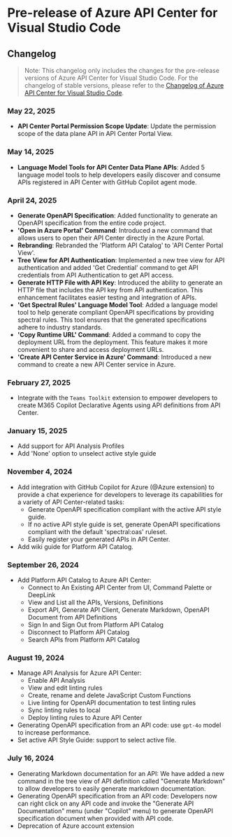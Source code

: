 # Pre-release of Azure API Center for Visual Studio Code
## Changelog

> Note: This changelog only includes the changes for the pre-release versions of Azure API Center for Visual Studio Code. For the changelog of stable versions, please refer to the [Changelog of Azure API Center for Visual Studio Code](https://github.com/microsoft/vscode-azureapicenter/blob/main/CHANGELOG.md).

### May 22, 2025
* **API Center Portal Permission Scope Update**: Update the permission scope of the data plane API in API Center Portal View.

### May 14, 2025
* **Language Model Tools for API Center Data Plane APIs**: Added 5 language model tools to help developers easily discover and consume APIs registered in API Center with GitHub Copilot agent mode.

### April 24, 2025
* **Generate OpenAPI Specification**: Added functionality to generate an OpenAPI specification from the entire code project.
* **'Open in Azure Portal' Command**: Introduced a new command that allows users to open their API Center directly in the Azure Portal.
* **Rebranding**: Rebranded the 'Platform API Catalog' to 'API Center Portal View'.
* **Tree View for API Authentication**: Implemented a new tree view for API authentication and added 'Get Credential' command to get API credentials from API Authentication to get API access.
* **Generate HTTP File with API Key**: Introduced the ability to generate an HTTP file that includes the API key from API authentication. This enhancement facilitates easier testing and integration of APIs.
* **'Get Spectral Rules' Language Model Tool**: Added a language model tool to help generate compliant OpenAPI specifications by providing spectral rules. This tool ensures that the generated specifications adhere to industry standards.
* **'Copy Runtime URL' Command**: Added a command to copy the deployment URL from the deployment. This feature makes it more convenient to share and access deployment URLs.
* **'Create API Center Service in Azure' Command**: Introduced a new command to create a new API Center service in Azure.

### February 27, 2025
* Integrate with the `Teams Toolkit` extension to empower developers to create M365 Copilot Declarative Agents using API definitions from API Center.

### January 15, 2025
* Add support for API Analysis Profiles
* Add 'None' option to unselect active style guide

### November 4, 2024
* Add integration with GitHub Copilot for Azure (@Azure extension) to provide a chat experience for developers to leverage its capabilities for a variety of API Center-related tasks:
    * Generate OpenAPI specification compliant with the active API style guide.
    * If no active API style guide is set, generate OpenAPI specifications compliant with the default 'spectral:oas' ruleset.
    * Easily register your generated APIs in API Center.
* Add wiki guide for Platform API Catalog.

### September 26, 2024
* Add Platform API Catalog to Azure API Center:
    * Connect to An Existing API Center from UI, Command Palette or DeepLink
    * View and List all the APIs, Versions, Definitions
    * Export API, Generate API Client, Generate Markdown, OpenAPI Document from API Definitions
    * Sign In and Sign Out from Platform API Catalog
    * Disconnect to Platform API Catalog
    * Search APIs from Platform API Catalog

### August 19, 2024

* Manage API Analysis for Azure API Center:
    * Enable API Analysis
    * View and edit linting rules
    * Create, rename and delete JavaScript Custom Functions
    * Live linting for OpenAPI documentation to test linting rules
    * Sync linting rules to local
    * Deploy linting rules to Azure API Center
* Generating OpenAPI specification from an API code: use `gpt-4o` model to increase performance.
* Set active API Style Guide: support to select active file.

### July 16, 2024

* Generating Markdown documentation for an API: We have added a new command in the tree view of API definition called "Generate Markdown" to allow developers to easily generate markdown documentation.
* Generating OpenAPI specification from an API code: Developers now can right click on any API code and invoke the "Generate API Documentation" menu (under "Copilot" menu) to generate OpenAPI specification document when provided with API code.
* Deprecation of Azure account extension
